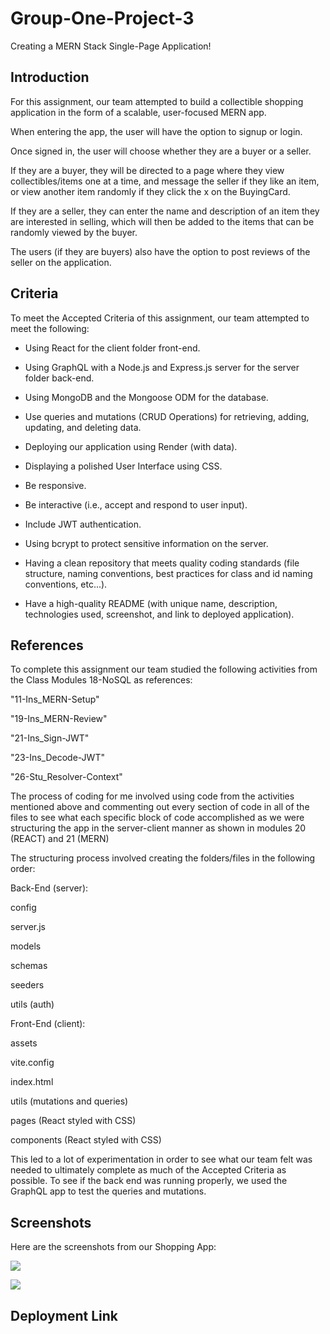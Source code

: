 # Group-One-Project-3

Creating a MERN Stack Single-Page Application!

## Introduction

For this assignment, our team attempted to build a collectible shopping application in the form of a scalable, user-focused MERN app.

When entering the app, the user will have the option to signup or login.

Once signed in, the user will choose whether they are a buyer or a seller.

If they are a buyer, they will be directed to a page where they view collectibles/items one at a time, and message the seller if they like an item, or view another item randomly if they click the x on the BuyingCard.

If they are a seller, they can enter the name and description of an item they are interested in selling, which will then be added to the items that can be randomly viewed by the buyer.

The users (if they are buyers) also have the option to post reviews of the seller on the application.

## Criteria
To meet the Accepted Criteria of this assignment, our team attempted to meet the following:

* Using React for the client folder front-end.

* Using GraphQL with a Node.js and Express.js server for the server folder back-end.

* Using MongoDB and the Mongoose ODM for the database.

* Use queries and mutations (CRUD Operations) for retrieving, adding, updating, and deleting data.

* Deploying our application using Render (with data).

* Displaying a polished User Interface using CSS.

* Be responsive.

* Be interactive (i.e., accept and respond to user input).

* Include JWT authentication.

* Using bcrypt to protect sensitive information on the server.

* Having a clean repository that meets quality coding standards (file structure, naming conventions, best practices for class and id naming conventions, etc...).

* Have a high-quality README (with unique name, description, technologies used, screenshot, and link to deployed application).

## References

To complete this assignment our team studied the following activities from the Class Modules 18-NoSQL as references:

"11-Ins_MERN-Setup"

"19-Ins_MERN-Review"

"21-Ins_Sign-JWT"

"23-Ins_Decode-JWT"

"26-Stu_Resolver-Context"

The process of coding for me involved using code from the activities mentioned above and commenting out every section of code in all of the files to see what each specific block of code accomplished as we were structuring the app in the server-client manner as shown in modules 20 (REACT) and 21 (MERN)

The structuring process involved creating the folders/files in the following order:

Back-End (server):

config

server.js

models

schemas

seeders

utils (auth)

Front-End (client):

assets

vite.config

index.html

utils (mutations and queries)

pages (React styled with CSS)

components (React styled with CSS)

This led to a lot of experimentation in order to see what our team felt was needed to ultimately complete as much of the Accepted Criteria as possible.  To see if the back end was running properly, we used the GraphQL app to test the queries and mutations.

## Screenshots
Here are the screenshots from our Shopping App:

![](/screenshots/)

![](/screenshots/)

## Deployment Link
